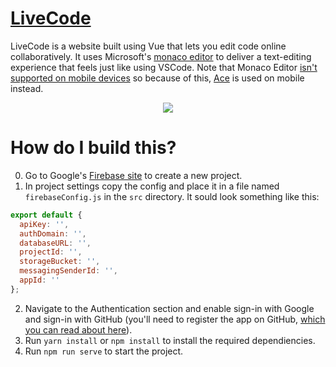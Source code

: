 # [LiveCode](https://ctcuff.github.io/LiveCode)
LiveCode is a website built using Vue that lets you edit code online collaboratively. It uses Microsoft's [monaco editor](https://github.com/microsoft/monaco-editor) to deliver a text-editing experience that feels just like using VSCode. Note that Monaco Editor [isn't supported on mobile devices](https://github.com/Microsoft/monaco-editor/issues/246) so because of this, [Ace](https://ace.c9.io/) is used on mobile instead.

<p align="center">
<img src="https://user-images.githubusercontent.com/7400747/64821681-685e0380-d581-11e9-9050-48b61b80dbfd.gif">
</p>

# How do I build this?

0. Go to Google's [Firebase site](https://firebase.google.com/) to create a new project.
1. In project settings copy the config and place it in a file named `firebaseConfig.js` in the `src` directory. It sould look something like this:
```javascript
export default {
  apiKey: '',
  authDomain: '',
  databaseURL: '',
  projectId: '',
  storageBucket: '',
  messagingSenderId: '',
  appId: ''
};
```
2. Navigate to the Authentication section and enable sign-in with Google and sign-in with GitHub (you'll need to register the app on GitHub, [which you can read about here](https://firebase.google.com/docs/auth/web/github-auth?authuser=0)).
3. Run `yarn install` or `npm install` to install the required dependiencies.
4. Run `npm run serve` to start the project.
